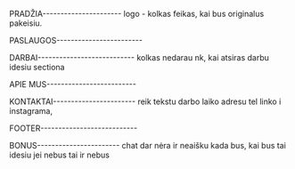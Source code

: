 PRADŽIA----------------------
logo - kolkas feikas, kai bus originalus pakeisiu.

PASLAUGOS------------------------

DARBAI---------------------------
kolkas nedarau nk, kai atsiras darbu idesiu sectiona

APIE MUS-------------------------

KONTAKTAI-----------------------
reik tekstu darbo laiko adresu tel linko i instagrama,

FOOTER---------------------------

BONUS-----------------------
chat dar nėra ir neaišku kada bus, kai bus tai idesiu
jei nebus tai ir nebus
